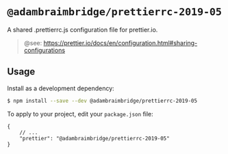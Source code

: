 # `@adambraimbridge/prettierrc-2019-05`

A shared .prettierrc.js configuration file for prettier.io.

> @see: https://prettier.io/docs/en/configuration.html#sharing-configurations

## Usage

Install as a development dependency:

```bash
$ npm install --save --dev @adambraimbridge/prettierrc-2019-05
```

To apply to your project, edit your `package.json` file:

```jsonc
{
	// ...
	"prettier": "@adambraimbridge/prettierrc-2019-05"
}
```
